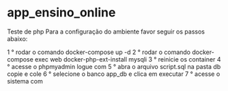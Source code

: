 # app_ensino_online
 Teste de php
Para a configuração do ambiente favor seguir os passos abaixo:

1 ° rodar o comando docker-compose up -d
2 ° rodar o comando docker-compose exec web docker-php-ext-install mysqli
3 ° reinicie os container
4 ° acesse o phpmyadmin logue com 
5 ° abra o arquivo script.sql na pasta db copie e cole
6 ° selecione o banco app_db e clica em executar 
7 ° acesse o sistema com 
